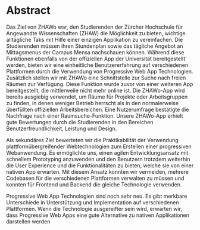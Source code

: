 # Abstract

Das Ziel von ZHAWo war, den Studierenden der Zürcher Hochschule für Angewandte Wissenschaften (ZHAW) die Möglichkeit zu bieten, wichtige alltägliche Taks mit Hilfe einer einzigen Applikation zu vereinfachen. Die Studierenden müssen ihren Stundenplan sowie das tägliche Angebot an Mittagsmenus der Campus Mensa nachschauen können. Während diese Funktionen ebenfalls von der offiziellen App der Universität bereitgestellt werden, bieten wir eine einheitliche Benutzererfahrung auf verschiedenen Plattformen durch die Verwendung von Progressive Web App Technologien. Zusätzlich stellen wir mit ZHAWo eine Schnittstelle zur Suche nach freien Räumen zur Verfügung. Diese Funktion wurde zuvor von einer weiteren App bereitgestellt, die mittlerweile nicht mehr online ist. Die ZHAWo-App wird bereits ausgiebig verwendet, um Räume für Projekte oder Arbeitsgruppen zu finden, in denen weniger Betrieb herrscht als in den normalerweise überfüllten offiziellen Arbeitsbereichen. Eine Nutzerumfrage bestätigte die Nachfrage nach einer Raumsuche-Funktion. Unsere ZHAWo-App erhielt gute Bewertungen durch die Studierenden in den Bereichen Benutzerfreundlichkeit, Leistung und Design.

Als sekundäres Ziel bewerteten wir die Praktikabilität der Verwendung plattformübergreifender Webtechnologien zum Erstellen einer progressiven Webanwendung. Es ermöglichte uns, einen agilen Entwicklungsansatz mit schnellem Prototyping anzuwenden und den Benutzern trotzdem weiterhin die User Experience und die Funktionalitäten zu bieten, welche sie von einer nativen App erwarten. Mit diesem Ansatz konnten wir vermeiden, mehrere Codebasen für die verschiedenen Plattformen verwalten zu müssen und konnten für Frontend und Backend die gleiche Technologie verwenden.

Progressive Web App Technologien sind noch sehr neu. Es gibt merkbare Unterschiede in Unterstützung und Implementation auf verschiedenen Plattformen. Wenn die Technologie ausgereifter sein wird, erwarten wir, dass Progressive Web Apps eine gute Alternative zu nativen Applikationen darstellen werden
